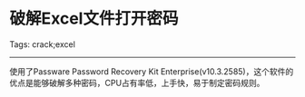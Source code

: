 # 破解Excel文件打开密码
Tags: crack;excel

------

使用了Passware Password Recovery Kit Enterprise(v10.3.2585)，这个软件的优点是能够破解多种密码，CPU占有率低，上手快，易于制定密码规则。